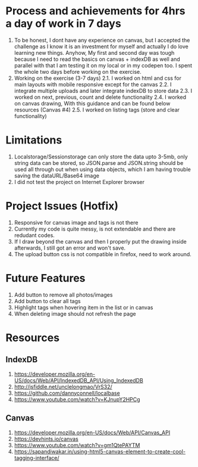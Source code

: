 # Process and achievements for 4hrs a day of work in 7 days
1. To be honest, I dont have any experience on canvas, but I accepted the challenge as I know it is an investment for myself and actually I do love learning new things. Anyhow, My first and second day was tough because I need to read the basics on canvas + indexDB as well and parallel with that I am testing it on my local or in my codepen too. I spent the whole two days before working on the exercise.
2. Working on the exercise (3-7 days)
  2.1. I worked on html and css for main layouts with mobile responsive except for the canvas
  2.2. I integrate multiple uploads and later integrate indexDB to store data
  2.3. I worked on next, previous, count and delete functionality
  2.4. I worked on canvas drawing, With this guidance and can be found below resources (Canvas #4)
  2.5. I worked on listing tags (store and clear functionality)

# Limitations
1. Localstorage/Sessionstorage can only store the data upto 3-5mb, only string data can be stored, so JSON.parse and JSON.string should be used all through out when using data objects, which I am having trouble saving the dataURL/Base64 image
2. I did not test the project on Internet Explorer browser

# Project Issues (Hotfix)
1. Responsive for canvas image and tags is not there
2. Currently my code is quite messy, is not extendable and there are redudant codes.
2. If I draw beyond the canvas and then I properly put the drawing inside afterwards, I still got an error and won't save.
3. The upload button css is not compatible in firefox, need to work around.

# Future Features
1. Add button to remove all photos/images
2. Add button to clear all tags
3. Highlight tags when hovering item in the list or in canvas
4. When deleting image should not refresh the page

# Resources
## IndexDB
1. https://developer.mozilla.org/en-US/docs/Web/API/IndexedDB_API/Using_IndexedDB
2. http://jsfiddle.net/unclelongmao/VrS32/
3. https://github.com/dannyconnell/localbase
4. https://www.youtube.com/watch?v=KJnupY2HPCg

## Canvas 
1. https://developer.mozilla.org/en-US/docs/Web/API/Canvas_API
2. https://devhints.io/canvas
3. https://www.youtube.com/watch?v=gm1QtePAYTM
4. https://sapandiwakar.in/using-html5-canvas-element-to-create-cool-tagging-interface/
